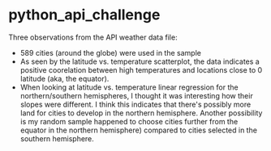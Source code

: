 # python_api_challenge
Three observations from the API weather data file:
- 589 cities (around the globe) were used in the sample
- As seen by the latitude vs. temperature scatterplot, the data indicates a positive coorelation between high temperatures and locations close to 0 latitude (aka, the equator).  
- When looking at latitude vs. temperature linear regression for the northern/southern hemispheres, I thought it was interesting how their slopes were different. I think this indicates that there's possibly more land for cities to develop in the northern hemisphere. Another possibility is my random sample happened to choose cities further from the equator in the northern hemisphere) compared to cities selected in the southern hemisphere. 
